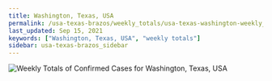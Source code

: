 ```yaml
---
title: Washington, Texas, USA
permalink: /usa-texas-brazos/weekly_totals/usa-texas-washington-weekly_totals.html
last_updated: Sep 15, 2021
keywords: ["Washington, Texas, USA", "weekly totals"]
sidebar: usa-texas-brazos_sidebar
---
```


![Weekly Totals of Confirmed Cases for Washington, Texas, USA](/covid_tracker/images/graphs/usa-texas-washington-weekly_totals_graph.png)

